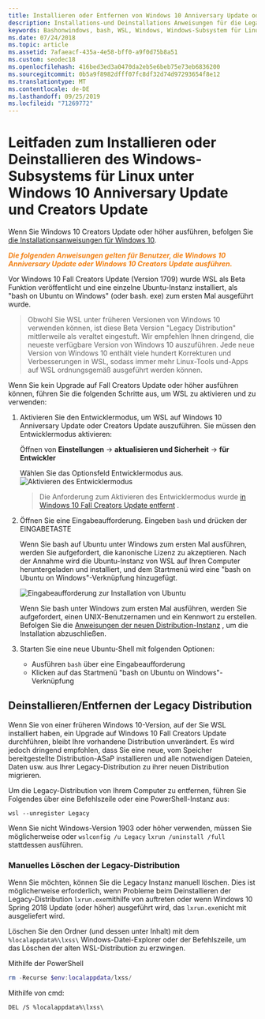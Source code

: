 ```yaml
---
title: Installieren oder Entfernen von Windows 10 Anniversary Update oder Creators Update
description: Installations-und Deinstallations Anweisungen für die Legacy-, Beta-Distribution von Windows 10 Anniversary Update oder Creators Update
keywords: Bashonwindows, bash, WSL, Windows, Windows-Subsystem für Linux, windowssubsystem, Ubuntu, Debian, SuSE, Windows 10, Legacy, Beta, installieren, entfernen, deinstallieren, Deinstallation, löschen, veraltet
ms.date: 07/24/2018
ms.topic: article
ms.assetid: 7afaeacf-435a-4e58-bff0-a9f0d75b8a51
ms.custom: seodec18
ms.openlocfilehash: 416bed3ed3a0470da2eb5e6beb75e73eb6836200
ms.sourcegitcommit: 0b5a9f8982dfff07fc8df32d74d97293654f8e12
ms.translationtype: MT
ms.contentlocale: de-DE
ms.lasthandoff: 09/25/2019
ms.locfileid: "71269772"
---
```

# <a name="guide-to-install-or-uninstall-windows-subsystem-for-linux-on-windows-10-anniversary-update-and-creators-update"></a>Leitfaden zum Installieren oder Deinstallieren des Windows-Subsystems für Linux unter Windows 10 Anniversary Update und Creators Update 

Wenn Sie Windows 10 Creators Update oder höher ausführen, befolgen Sie [die Installationsanweisungen für Windows 10](install-win10.md).

<strong><em><span style="color: #f28014">Die folgenden Anweisungen gelten für Benutzer, die Windows 10 Anniversary Update oder Windows 10 Creators Update ausführen.</span></em></strong>

Vor Windows 10 Fall Creators Update (Version 1709) wurde WSL als Beta Funktion veröffentlicht und eine einzelne Ubuntu-Instanz installiert, als "bash on Ubuntu on Windows" (oder bash. exe) zum ersten Mal ausgeführt wurde.

> Obwohl Sie WSL unter früheren Versionen von Windows 10 verwenden können, ist diese Beta Version "Legacy Distribution" mittlerweile als veraltet eingestuft. Wir empfehlen Ihnen dringend, die neueste verfügbare Version von Windows 10 auszuführen. Jede neue Version von Windows 10 enthält viele hundert Korrekturen und Verbesserungen in WSL, sodass immer mehr Linux-Tools und-Apps auf WSL ordnungsgemäß ausgeführt werden können.

Wenn Sie kein Upgrade auf Fall Creators Update oder höher ausführen können, führen Sie die folgenden Schritte aus, um WSL zu aktivieren und zu verwenden:

1. Aktivieren Sie den Entwicklermodus, um WSL auf Windows 10 Anniversary Update oder Creators Update auszuführen. Sie müssen den Entwicklermodus aktivieren:

    Öffnen von **Einstellungen** -> **aktualisieren und Sicherheit** -> **für Entwickler**

    Wählen Sie das Optionsfeld Entwicklermodus aus.  
    ![Aktivieren des Entwicklermodus](media/updateAndSecurity.png)

    > Die Anforderung zum Aktivieren des Entwicklermodus wurde [in Windows 10 Fall Creators Update entfernt](https://blogs.msdn.microsoft.com/commandline/2017/06/08/developer-mode-no-longer-required-for-windows-subsystem-for-linux/) .

1. Öffnen Sie eine Eingabeaufforderung.  Eingeben `bash` und drücken der EINGABETASTE

    Wenn Sie bash auf Ubuntu unter Windows zum ersten Mal ausführen, werden Sie aufgefordert, die kanonische Lizenz zu akzeptieren. Nach der Annahme wird die Ubuntu-Instanz von WSL auf Ihren Computer heruntergeladen und installiert, und dem Startmenü wird eine "bash on Ubuntu on Windows"-Verknüpfung hinzugefügt.

    ![Eingabeaufforderung zur Installation von Ubuntu](media/bashShellInstall.png)

    Wenn Sie bash unter Windows zum ersten Mal ausführen, werden Sie aufgefordert, einen UNIX-Benutzernamen und ein Kennwort zu erstellen. Befolgen Sie die [Anweisungen der neuen Distribution-Instanz](initialize-distro.md) , um die Installation abzuschließen.

1. Starten Sie eine neue Ubuntu-Shell mit folgenden Optionen:
    * Ausführen `bash` über eine Eingabeaufforderung
    * Klicken auf das Startmenü "bash on Ubuntu on Windows"-Verknüpfung

    
## <a name="uninstallingremoving-the-legacy-distro"></a>Deinstallieren/Entfernen der Legacy Distribution
Wenn Sie von einer früheren Windows 10-Version, auf der Sie WSL installiert haben, ein Upgrade auf Windows 10 Fall Creators Update durchführen, bleibt Ihre vorhandene Distribution unverändert. Es wird jedoch dringend empfohlen, dass Sie eine neue, vom Speicher bereitgestellte Distribution-ASaP installieren und alle notwendigen Dateien, Daten usw. aus Ihrer Legacy-Distribution zu ihrer neuen Distribution migrieren.

Um die Legacy-Distribution von Ihrem Computer zu entfernen, führen Sie Folgendes über eine Befehlszeile oder eine PowerShell-Instanz aus:

```console
wsl --unregister Legacy
```

Wenn Sie nicht Windows-Version 1903 oder höher verwenden, müssen Sie möglicherweise oder `wslconfig /u Legacy` `lxrun /uninstall /full` stattdessen ausführen. 

### <a name="manually-deleting-the-legacy-distro"></a>Manuelles Löschen der Legacy-Distribution
Wenn Sie möchten, können Sie die Legacy Instanz manuell löschen. Dies ist möglicherweise erforderlich, wenn Probleme beim Deinstallieren der Legacy-Distribution `lxrun.exe`mithilfe von auftreten oder wenn Windows 10 Spring 2018 Update (oder höher) ausgeführt wird, das `lxrun.exe`nicht mit ausgeliefert wird.

Löschen Sie den Ordner (und dessen unter Inhalt) mit dem `%localappdata%\lxss\` Windows-Datei-Explorer oder der Befehlszeile, um das Löschen der alten WSL-Distribution zu erzwingen.

Mithilfe der PowerShell
```powershell
rm -Recurse $env:localappdata/lxss/
```

Mithilfe von cmd:
```console
DEL /S %localappdata%\lxss\
```
